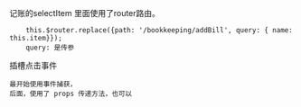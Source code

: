 记账的selectItem 里面使用了router路由。
        
        this.$router.replace({path: '/bookkeeping/addBill', query: { name: this.item}});
        query: 是传参

插槽点击事件

    最开始使用事件捕获，
    后面，使用了 props 传递方法，也可以